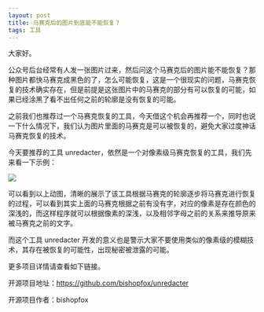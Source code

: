 ```yaml
---
layout: post
title: 马赛克后的图片到底能不能恢复？
tags: 工具
---
```


大家好。

公众号后台经常有人发一张图片过来，然后问这个马赛克后的图片能不能恢复？那种图片都快马赛克成黑色的了，怎么可能恢复，这是一个很现实的问题，马赛克恢复的技术确实存在，但是前提是这张图片中的马赛克的部分有可以恢复的可能，如果已经涂黑了看不出任何之前的轮廓是没有恢复的可能。

之前我们也推荐过一个马赛克恢复的工具，今天借这个机会再推荐一个，同时也说一下什么情况下，我们认为图片里面的马赛克是可以被恢复的，避免大家过度神话马赛克恢复的技术。

今天要推荐的工具 unredacter，依然是一个对像素级马赛克恢复的工具，我们先来看一下示例：

![](https://raw.githubusercontent.com/BishopFox/unredacter/main/img/wow_such_secrets.gif)

可以看到以上动图，清晰的展示了该工具根据马赛克的轮廓逐步将马赛克进行恢复的过程，可以看到其实上面的马赛克根据之前有没有字，对应的像素是存在颜色的深浅的，而这样程序就可以根据像素的深浅，以及相邻字母之前的关系来推导原来被马赛克之前的文字。

而这个工具 unredacter 开发的意义也是警示大家不要使用类似的像素级的模糊技术，其存在被恢复的可能性，出现秘密被泄露的可能。

更多项目详情请查看如下链接。

开源项目地址：https://github.com/bishopfox/unredacter

开源项目作者：bishopfox